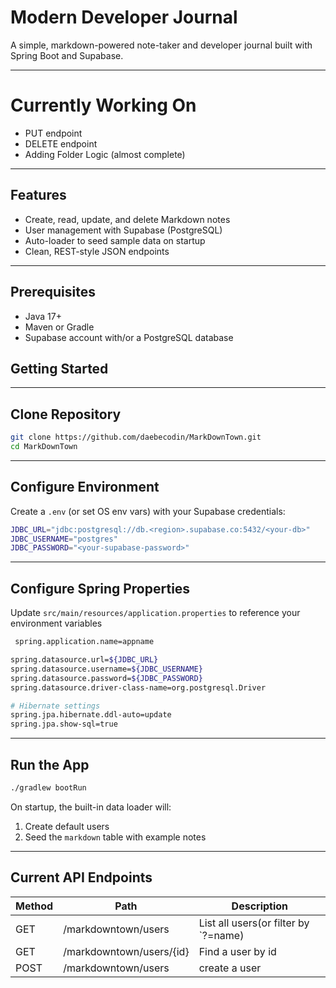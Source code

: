 
# Modern Developer Journal

A simple, markdown-powered note-taker and developer journal built with Spring Boot and Supabase.

---
# Currently Working On
- PUT endpoint
- DELETE endpoint
- Adding Folder Logic (almost complete)
---


## Features

- Create, read, update, and delete Markdown notes
- User management with Supabase (PostgreSQL)
- Auto-loader to seed sample data on startup
- Clean, REST-style JSON endpoints

---

## Prerequisites

- Java 17+
- Maven or Gradle
- Supabase account with/or a PostgreSQL database


## Getting Started

---
## Clone Repository

```bash
git clone https://github.com/daebecodin/MarkDownTown.git
cd MarkDownTown
```

---
## Configure Environment
Create a `.env` (or set OS env vars) with your Supabase credentials:
```bash
JDBC_URL="jdbc:postgresql://db.<region>.supabase.co:5432/<your-db>"
JDBC_USERNAME="postgres"
JDBC_PASSWORD="<your-supabase-password>"
```

---

## Configure Spring Properties
Update `src/main/resources/application.properties` to reference your environment variables
```bash
 spring.application.name=appname

spring.datasource.url=${JDBC_URL}
spring.datasource.username=${JDBC_USERNAME}
spring.datasource.password=${JDBC_PASSWORD}
spring.datasource.driver-class-name=org.postgresql.Driver

# Hibernate settings
spring.jpa.hibernate.ddl-auto=update
spring.jpa.show-sql=true
```

---

## Run the App
``` bash
./gradlew bootRun
```
On startup, the built-in data loader will:
1. Create default users
2. Seed the `markdown` table with example notes

---
## Current API Endpoints

| Method | Path                     | Description                          |
| ------ | ------------------------ | ------------------------------------ |
| GET    | /markdowntown/users      | List all users(or filter by `?=name) |
| GET    | /markdowntown/users/{id} | Find a user by id                    |
| POST   | /markdowntown/users      | create a user                        |
